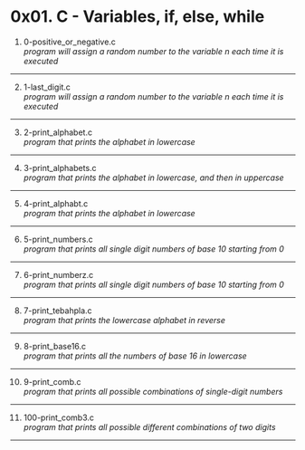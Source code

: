 # 0x01. C - Variables, if, else, while
1. 0-positive_or_negative.c </br>
_program will assign a random number to the variable n each time it is executed_
---
2. 1-last_digit.c </br>
_program will assign a random number to the variable n each time it is executed_
---
3. 2-print_alphabet.c </br>
_program that prints the alphabet in lowercase_
---
4. 3-print_alphabets.c </br>
_program that prints the alphabet in lowercase, and then in uppercase_
---
5. 4-print_alphabt.c </br>
_program that prints the alphabet in lowercase_
---
6. 5-print_numbers.c </br>
_program that prints all single digit numbers of base 10 starting from 0_ 
---
7. 6-print_numberz.c </br>
_program that prints all single digit numbers of base 10 starting from 0_
---
8. 7-print_tebahpla.c </br>
_program that prints the lowercase alphabet in reverse_
---
9. 8-print_base16.c </br>
_program that prints all the numbers of base 16 in lowercase_
---
10. 9-print_comb.c </br>
_program that prints all possible combinations of single-digit numbers_
---
11. 100-print_comb3.c </br>
_program that prints all possible different combinations of two digits_
---

